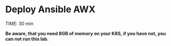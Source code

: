 # Deploy Ansible AWX
TIME: 30 min

**Be aware, that you need 8GB of memory on your K8S, if you have not, you can not run this lab.**

## 
<!--stackedit_data:
eyJoaXN0b3J5IjpbMTYwMDcwNzM4OSwtMjg3NzI4OTk2XX0=
-->
